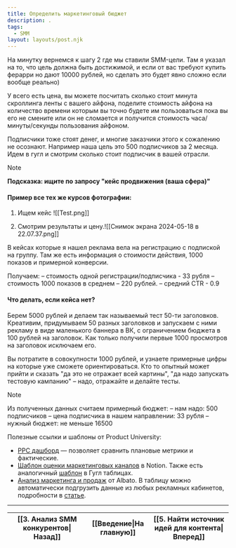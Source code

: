 ```yaml
---
title: Определить маркетинговый бюджет
description: .
tags:
  - SMM
layout: layouts/post.njk
---
```

На минутку вернемся к шагу 2 где мы ставили SMM-цели. Там я указал на то, что цель должна быть достижимой, и если от вас требуют купить ферарри но дают 10000 рублей, но сделать это будет явно сложно если вообще реально)

У всего есть цена, вы можете посчитать сколько стоит минута скроллинга ленты с вашего айфона, поделите стоимость айфона на количество времени которым вы точно будете им пользоваться пока вы его не смените или он не сломается и получится стоимость часа/минуты/секунды пользования айфоном.

Подписчики тоже стоят денег, и многие заказчики этого к сожалению не осознают. Например наша цель это 500 подписчиков за 2 месяца. Идем в гугл и смотрим сколько стоит подписчик в вашей отрасли. 

> [!NOTE]
> **Подсказка: ищите по запросу "кейс продвижения (ваша сфера)"**

#### Пример все тех же курсов фотографии:

1. Ищем кейс
![[Test.png]]

2. Смотрим результаты и цену.![[Снимок экрана 2024-05-18 в 22.07.37.png]]

В кейсах которые я нашел реклама вела на регистрацию с подпиской на группу. Там же есть информация о стоимости действия, 1000 показов и примерной конверсии. 

Получаем:
– стоимость одной регистрации/подписчика - 33 рубля
– стоимость 1000 показов в среднем – 220 рублей.
– средний CTR - 0.9

#### Что делать, если кейса нет?
Берем 5000 рублей и делаем так называемый тест 50-ти заголовков. Креативим, придумываем 50 разных заголовков и запускаем с ними рекламу в виде маленького баннера в ВК, с ограничением бюджета в 100 рублей на заголовок. Как только получили первые 1000 просмотров на заголовок исключаем его. 

Вы потратите в совокупности 1000 рублей, и узнаете примерные цифры на которые уже сможете ориентироваться. Кто то опытный может прийти и сказать "да это не отражает всей картины", "да надо запускать тестовую кампанию" – надо, отражайте и делайте тесты.

> [!NOTE]
> Из полученных данных считаем примерный бюджет:
> – нам надо: 500 подписчиков
> – цена подписчика в нашем направлении: 33 рубля
> – нужный бюджет: не меньше 16500

Полезные ссылки и шаблоны от Product University:
- [PPC дашборд](https://docs.google.com/spreadsheets/d/12-t9sIs205JqD1GdYc0WpvaoKD82qSp8V0DAZBeKmes/edit?usp=sharing&roistat_visit=315180) — позволяет сравнить плановые метрики и фактические.
- [Шаблон оценки маркетинговых каналов](https://putemplates.notion.site/a61c68f3be2849aba44dd29c8519670f?roistat_visit=315180) в Notion. Также есть аналогичный [шаблон](https://docs.google.com/spreadsheets/d/1jxOA1WHhZF3bo_eaYpNzoc9sW0rKVjUhKdd5xIpx3jQ/edit?usp=sharing&roistat_visit=315180) в Гугл таблицах.
- [Анализ маркетинга и продаж](https://docs.google.com/spreadsheets/d/1iPYvkbMTLQQiJVEHM0_BLH96VFtdOVWWyHvHSb9xOQ8/edit?usp=sharing&roistat_visit=315180) от Albato. В таблицу можно автоматически подгрузить данные из любых рекламных кабинетов, подробности в [статье](https://vc.ru/marketing/141339-shablon-tablicy-analiza-marketinga-i-prodazh?roistat_visit=315180).


<hr>

| [[3. Анализ SMM конкурентов\|Назад]] | [[Введение\|На главную]] | [[5. Найти источник идей для контента\|Вперед]] |
| ------------------------------------ | :----------------------: | :---------------------------------------------: |
